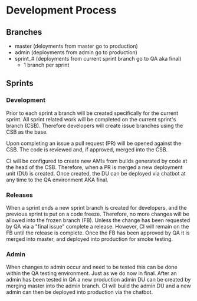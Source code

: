# Development Process

## Branches

- master (deloyments from master go to production)
- admin (deployments from admin go to production)
- sprint_# (deployments from current sprint branch go to QA aka final)
  - 1 branch per sprint

## Sprints

### Development

Prior to each sprint a branch will be created specifically for the current sprint.
All sprint related work will be completed on the current sprint's branch (CSB).
Therefore developers will create issue branches using the CSB as the base.

Upon completing an issue a pull request (PR) will be opened against the CSB.
The code is reviewed and, if approved, merged into the CSB.

CI will be configured to create new AMIs from builds generated by code at the head of the CSB.
Therefore, when a PR is merged a new deployment unit (DU) is created. Once created, the DU can be deployed via chatbot at any time to the QA environment AKA final.

### Releases

When a sprint ends a new sprint branch is created for developers, and the previous sprint is put on a code freeze.
Therefore, no more changes will be allowed into the frozen branch (FB). Unless the change has been requested by QA via a "final issue" complete a release.
However, CI will remain on the FB until the release is complete.
Once the FB has been approved by QA it is merged into master, and deployed into production for smoke testing.

### Admin

When changes to admin occur and need to be tested this can be done within the QA testing environment.
Just as we do now in final. After an admin has been tested in QA a new production admin DU can be created by merging master into the admin branch.
CI will build the admin DU and a new admin can then be deployed into production via the chatbot.

